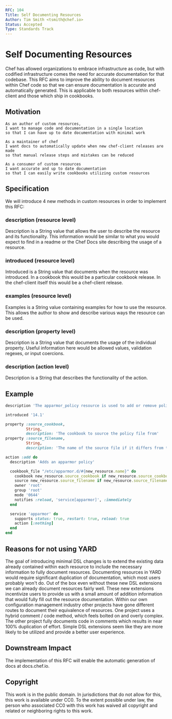 ```yaml
---
RFC: 104
Title: Self Documenting Resources
Author: Tim Smith <tsmith@chef.io>
Status: Accepted
Type: Standards Track
---
```


# Self Documenting Resources

Chef has allowed organizations to embrace infrastructure as code, but with codified infrastructure comes the need for accurate documentation for that codebase. This RFC aims to improve the ability to document resources within Chef code so that we can ensure documentation is accurate and automatically generated. This is applicable to both resources within chef-client and those which ship in cookbooks.

## Motivation

```
As an author of custom resources,
I want to manage code and documentation in a single location
so that I can have up to date documentation with minimal work

As a maintainer of chef
I want docs to automatically update when new chef-client releases are made
so that manual release steps and mistakes can be reduced

As a consumer of custom resources
I want accurate and up to date documentation
so that I can easily write cookbooks utilizing custom resources
```

## Specification

We will introduce 4 new methods in custom resources in order to implement this RFC:

### description (resource level)

Description is a String value that allows the user to describe the resource and its functionality. This information would be similar to what you would expect to find in a readme or the Chef Docs site describing the usage of a resource.

### introduced (resource level)

Introduced is a String value that documents when the resource was introduced. In a cookbook this would be a particular cookbook release. In the chef-client itself this would be a chef-client release.

### examples (resource level)

Examples is a String value containing examples for how to use the resource. This allows the author to show and describe various ways the resource can be used.

### description (property level)

Description is a String value that documents the usage of the individual property. Useful information here would be allowed values, validation regexes, or input coercions.

### description (action level)

Description is a String that describes the functionality of the action.

## Example

```ruby
description 'The apparmor_policy resource is used to add or remove policy files from a cookbook file'

introduced '14.1'

property :source_cookbook,
         String,
         description: 'The cookbook to source the policy file from'
property :source_filename,
         String,
         description: 'The name of the source file if it differs from the apparmor.d file being created'

action :add do
  description 'Adds an apparmor policy'

  cookbook_file "/etc/apparmor.d/#{new_resource.name}" do
    cookbook new_resource.source_cookbook if new_resource.source_cookbook
    source new_resource.source_filename if new_resource.source_filename
    owner 'root'
    group 'root'
    mode '0644'
    notifies :reload, 'service[apparmor]', :immediately
  end

  service 'apparmor' do
    supports status: true, restart: true, reload: true
    action [:nothing]
  end
end
```

## Reasons for not using YARD

The goal of introducing minimal DSL changes is to extend the existing data already contained within each resource to include the necessary information to fully document resources. Documenting resources in YARD would require significant duplication of documentation, which most users probably won't do. Out of the box even without these new DSL extensions we can already document resources fairly well. These new extensions incentivize users to provide us with a small amount of addition information that would fully fill out the resource documentation. Within our own configuration management industry other projects have gone different routes to document their equivalence of resources. One project uses a hybrid comment / code method, which feels bolted on and overly complex. The other project fully documents code in comments which results in near 100% duplication of effort. Simple DSL extensions seem like they are more likely to be utilized and provide a better user experience.

## Downstream Impact

The implementation of this RFC will enable the automatic generation of docs at docs.chef.io.

## Copyright

This work is in the public domain. In jurisdictions that do not allow for this, this work is available under CC0\. To the extent possible under law, the person who associated CC0 with this work has waived all copyright and related or neighboring rights to this work.
